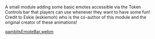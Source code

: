 A small module adding some basic emotes accessible via the Token Controls bar that players can use whenever they want to have some fun! Credit to Eskie (eskiemoh) who is the co-author of this module and the original creator of these animations!

[gambitsEmoteBar.webm](https://github.com/user-attachments/assets/df2358a1-612f-4e36-9e7f-71fc800c550c)

